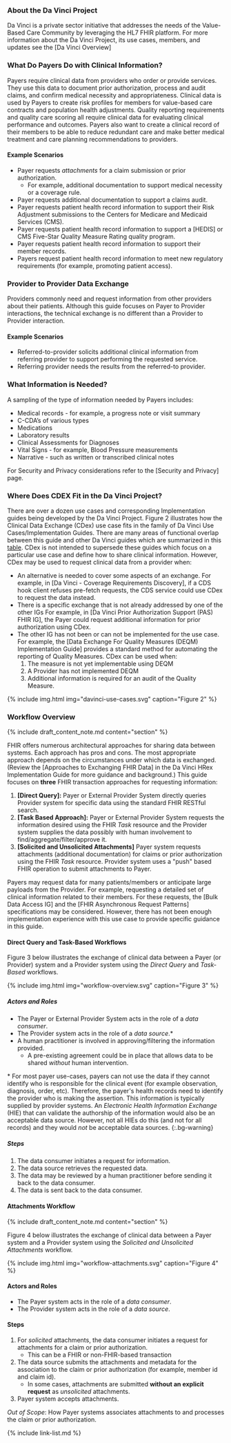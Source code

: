 ### About the Da Vinci Project

Da Vinci is a private sector initiative that addresses the needs of the Value-Based Care Community by leveraging the HL7 FHIR platform.  For more information about the Da Vinci Project, its use cases, members, and updates see the [Da Vinci Overview]

### What Do Payers Do with Clinical Information?

Payers require clinical data from providers who order or provide services. They use this data to document prior authorization, process and audit claims, and confirm medical necessity and appropriateness.  Clinical data is used by Payers to create risk profiles for members for value-based care contracts and population health adjustments. Quality reporting requirements and quality care scoring all require clinical data for evaluating clinical performance and outcomes. <span class="bg-success" markdown="1">Payers also want to create a clinical record of their members to be able to reduce redundant care and make better medical treatment and care planning recommendations to providers.</span><!-- new-content -->

#### Example Scenarios

- <span class="bg-success" markdown="1">Payer requests *attachments* for a claim submission or prior authorization.</span><!-- new-content -->
  -  <span class="bg-success" markdown="1">For example, additional documentation to support medical necessity or a coverage rule.</span><!-- new-content -->
- Payer requests <span class="bg-success" markdown="1">additional documentation</span><!-- new-content --> to support a claims audit.
- Payer requests patient health record information to support their Risk Adjustment submissions to the Centers for Medicare and Medicaid Services (CMS).
- Payer requests patient health record information to support a [HEDIS] or CMS Five-Star Quality Measure Rating quality program.
- Payer requests patient health record information to support their member records.
- Payers request patient health record information to meet new regulatory requirements (for example, promoting patient access).

### Provider to Provider Data Exchange

 Providers commonly need and request information from other providers about their patients.  Although this guide focuses on Payer to Provider interactions, the technical exchange is no different than a Provider to Provider interaction.

#### Example Scenarios

 - Referred-to-provider solicits additional clinical information from referring provider to support performing the requested service.
 - Referring provider needs the results from the referred-to provider.

### What Information is Needed?

A sampling of the type of information needed by Payers includes:

- Medical records - for example, a progress note or visit summary
- C-CDA’s of various types
- Medications
- Laboratory results
- Clinical Assessments for Diagnoses
- Vital Signs - for example, Blood Pressure measurements
- Narrative - such as written or transcribed clinical notes


For Security and Privacy considerations refer to the [Security and Privacy] page.

### Where Does CDEX Fit in the Da Vinci Project?

There are over a dozen use cases and corresponding Implementation guides being developed by the Da Vinci Project.  Figure 2 illustrates how the Clinical Data Exchange (CDex) use case fits in the family of Da Vinci Use Cases/Implementation Guides.  There are many areas of functional overlap between this guide and other Da Vinci guides which are summarized in this [table](https://confluence.hl7.org/display/DVP/CDEX+Overlap+with+Other+DaVinci+IGs).  CDex is not intended to supersede these guides which focus on a particular use case and define how to share clinical information.  However, CDex may be used to request clinical data from a provider when:

- An alternative is needed to cover some aspects of an exchange. For example, in [Da Vinci - Coverage Requirements Discovery], if a CDS hook client refuses pre-fetch requests, the CDS service could use CDex to request the data instead.
- There is a specific exchange that is not already addressed by one of the other IGs  For example, in [Da Vinci Prior Authorization Support (PAS) FHIR IG], the Payer could request additional information for prior authorization using CDex.
- The other IG has not been or can not be implemented for the use case.  For example, the [Data Exchange For Quality Measures (DEQM) Implementation Guide] provides a standard method for automating the reporting of Quality Measures. CDex can be used when:
  1. The measure is not yet implementable using DEQM
  1. A Provider has not implemented DEQM
  1. Additional information is required for an audit of the Quality Measure.

{% include img.html img="davinci-use-cases.svg" caption="Figure 2" %}

### Workflow Overview

{% include draft_content_note.md  content="section" %}

<span class="bg-success" markdown="1">FHIR offers numerous architectural approaches for sharing data between systems. Each approach has pros and cons. The most appropriate approach depends on the circumstances under which data is exchanged.  (Review the [Approaches to Exchanging FHIR Data] in the Da Vinci HRex Implementation Guide for more guidance and background.)  This guide focuses on **three** FHIR transaction approaches for requesting information:</span><!-- new-content -->

1. **[Direct Query]:** <span class="bg-success" markdown="1">Payer or External Provider System</span><!-- new-content --> directly queries <span class="bg-success" markdown="1">Provider system</span><!-- new-content --> for specific data using the standard FHIR RESTful search.
2. **[Task Based Approach]:** <span class="bg-success" markdown="1">Payer or External Provider System</span><!-- new-content --> requests the information desired using the FHIR *Task* resource and the <span class="bg-success" markdown="1">Provider system</span><!-- new-content --> supplies the data possibly with human involvement to find/aggregate/filter/approve it.
3. **[Solicited and Unsolicited Attachments]** <span class="bg-success" markdown="1">Payer system requests attachments (additional documentation) for claims or prior authorization using the FHIR *Task* resource. Provider system uses a "push" based FHIR operation to submit attachments to Payer.</span><!-- new-content -->

<div markdown="1" class="stu-note">

<span class="bg-success" markdown="1">Payers may request data for many patients/members or anticipate large payloads from the Provider. For example, requesting a detailed set of clinical information related to their members.  For these requests, the [Bulk Data Access IG] and the [FHIR Asynchronous Request Patterns] specifications may be considered.  However, there has not been enough implementation experience with this use case to provide specific guidance in this guide.</span><!-- new-content -->
</div>


#### Direct Query and Task-Based Workflows

Figure 3 below illustrates the exchange of clinical data between a Payer (or Provider) system and a Provider system using the *Direct Query* and *Task-Based* workflows.  

{% include img.html img="workflow-overview.svg" caption="Figure 3" %}

##### Actors and Roles

- The Payer or External Provider System acts in the role of a *data consumer*.
- The Provider system acts in the role of a *data source*.\*
- A human practitioner is involved in approving/filtering the information provided.
  - A pre-existing agreement could be in place that allows data to be shared *without* human intervention.

\* For most payer use-cases, payers can not use the data if they cannot identify who is responsible for the clinical event (for example observation, diagnosis, order, etc).  Therefore, the payer's health records need to identify the provider who is making the assertion. This information is typically supplied by provider systems.  An *Electronic Health Information Exchange* (HIE) that can validate the authorship of the information would also be an acceptable data source.  However, not all HIEs do this (and not for all records) and they would *not* be acceptable data sources.
{:.bg-warning}

##### Steps
1. The data consumer initiates a request for information.
1. The data source retrieves the requested data.
1. The data may be reviewed by a human practitioner before sending it back to the data consumer.
1. The data is sent back to the data consumer.

<div class="bg-success" markdown="1">


#### Attachments Workflow

{% include draft_content_note.md  content="section" %}

Figure 4 below illustrates the exchange of clinical data between a Payer system and a Provider system using the *Solicited and Unsolicited Attachments* workflow.

{% include img.html img="workflow-attachments.svg" caption="Figure 4" %}

#### Actors and Roles

- The Payer system acts in the role of a *data consumer*.
- The Provider system acts in the role of a *data source*.
  
</div><!-- new-content -->

#### Steps

1. For *solicited* attachments, the data consumer initiates a request for attachments for a claim or prior authorization.
    - This can be a FHIR or non-FHIR-based transaction
2. The data source submits the attachments and metadata for the association to the claim or prior authorization (for example, member id and claim id).
   - In some cases, attachments are submitted **without an explicit request** as *unsolicited* attachments. 
3. Payer system accepts attachments.
 
*Out of Scope*: <span class="bg-success" markdown="1">How Payer systems associates attachments to and processes the claim or prior authorization.</span><!-- new-content -->

{% include link-list.md %}
